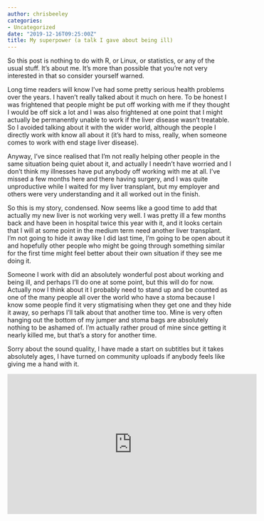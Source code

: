 ```yaml
---
author: chrisbeeley
categories:
- Uncategorized
date: "2019-12-16T09:25:00Z"
title: My superpower (a talk I gave about being ill)
---
```


So this post is nothing to do with R, or Linux, or statistics, or any of the usual stuff. It’s about me. It’s more than possible that you’re not very interested in that so consider yourself warned.

Long time readers will know I’ve had some pretty serious health problems over the years. I haven’t really talked about it much on here. To be honest I was frightened that people might be put off working with me if they thought I would be off sick a lot and I was also frightened at one point that I might actually be permanently unable to work if the liver disease wasn’t treatable. So I avoided talking about it with the wider world, although the people I directly work with know all about it (it’s hard to miss, really, when someone comes to work with end stage liver disease).

Anyway, I’ve since realised that I’m not really helping other people in the same situation being quiet about it, and actually I needn’t have worried and I don’t think my illnesses have put anybody off working with me at all. I’ve missed a few months here and there having surgery, and I was quite unproductive while I waited for my liver transplant, but my employer and others were very understanding and it all worked out in the finish.

So this is my story, condensed. Now seems like a good time to add that actually my new liver is not working very well. I was pretty ill a few months back and have been in hospital twice this year with it, and it looks certain that I will at some point in the medium term need another liver transplant. I’m not going to hide it away like I did last time, I’m going to be open about it and hopefully other people who might be going through something similar for the first time might feel better about their own situation if they see me doing it.

Someone I work with did an absolutely wonderful post about working and being ill, and perhaps I’ll do one at some point, but this will do for now. Actually now I think about it I probably need to stand up and be counted as one of the many people all over the world who have a stoma because I know some people find it very stigmatising when they get one and they hide it away, so perhaps I’ll talk about that another time too. Mine is very often hanging out the bottom of my jumper and stoma bags are absolutely nothing to be ashamed of. I’m actually rather proud of mine since getting it nearly killed me, but that’s a story for another time.

Sorry about the sound quality, I have made a start on subtitles but it takes absolutely ages, I have turned on community uploads if anybody feels like giving me a hand with it.

<iframe allow="accelerometer; autoplay; encrypted-media; gyroscope; picture-in-picture" allowfullscreen="" frameborder="0" height="315" loading="lazy" src="https://www.youtube.com/embed/ABcZWXEb36s" width="560"></iframe>